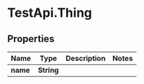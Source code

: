# TestApi.Thing

## Properties
Name | Type | Description | Notes
------------ | ------------- | ------------- | -------------
**name** | **String** |  | 


